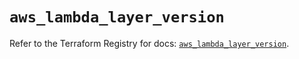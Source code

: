 # `aws_lambda_layer_version`

Refer to the Terraform Registry for docs: [`aws_lambda_layer_version`](https://registry.terraform.io/providers/hashicorp/aws/4.54.0/docs/resources/lambda_layer_version).
